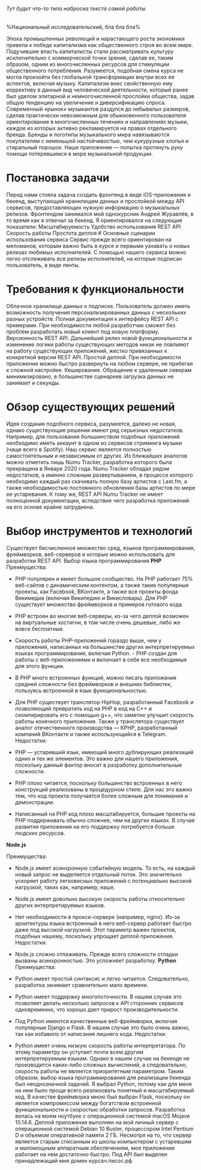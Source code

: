 ###### Тут будет что-то типа наброска текста самой работы

%Национальный исследовательский, бла бла бла%

Эпоха промышленных революций и нарастающего роста экономики привела к
победе капитализма как общественного строя во всем мире. Подучившие власть
капиталисты стали рассматривать культуру исключительно с коммерческой
точки зрения, сделав ее, таким образом, одним из многочисленных ресурсов для
стимуляции общественного потребления. Разумеется, подобная смена курса не
могла произойти без глобальной трансформации внутри всех ее аспектов,
включая музыку. Капитализм внес свойственную ему коррективу в данный вид
человеческой деятельности, который ранее был уделом элитарной и
немногочисленной прослойки общества, задав общую тенденцию на увеличение
и диверсификацию спроса. Современный «рынок» музыкантов раздулся до
небывалых размеров, сделав практически невозможным для обыкновенного
пользователя ориентирование в многочисленных течениях и направлениях
музыки, каждое из которых активно рекламируется на правах отдельного
бренда. Бренды и логотипы музыкального мира навязываются покупателям с
неменьшей настойчивостью, чем кукурузные хлопья и стиральный порошок.
Наше приложение — попытка протянуть руку помощи потерявшимся в море
музыкальной продукции.
# Постановка задачи
Перед нами стояла задача создать фронтенд в виде iOS-приложения и бекенд,
выступающий хранилищем данных и прослойкой между API сервисов,
предоставляющих нужную информацию о музыкальных релизов. Фронтендом
занимался мой однокурсник Андрей Журавлёв, в то время как я отвечал за
бекенд. Я ориентировался на следующие показатели:
Масштабируемость
Удобство использования REST API
Скорость работы
Простота деплоя # Основные сценарии использования сервиса
Сервис прежде всего ориентирован на меломанов, которым важно быть в курсе
и первыми узнавать о новых релизах любимых исполнителей. С помощью
нашего сервиса можно легко отслеживать все релизы исполнителей, на которые
подписан пользователь, в виде ленты.
# Требования к функциональности
Облачное хранилище данных о подписке. Пользователь должен иметь
возможность получения персонализированных данных с нескольких разных
устройств.
Полная документация к интерфейсу REST API с примерами. При необходимости
любой разработчик сможет без проблем разработать новый клиент под новую
платформу.
Версионность REST API. Дальнейший релиз новой функциональности и
изменение логики работы существующих методов никак не повлияют на работу
существующих приложений, жестко привязанных к конкретной версии REST
API.
Простой деплой. При необходимости приложение можно быстро развернуть на
любом сервере, не прибегая к сложной настройке.
Кеширование. Обращение к удаленным северам минимизировано, в большинстве
сценариев загрузка данных не занимает и секунды.
# Обзор существующих решений
Идея создания подобного сервиса, разумеется, далеко не новая, однако
существующие решения имеют ряд серьезных недостатков. Например, для
пользования большинством подобных приложений необходимо иметь аккаунт в
одном из сервисов стриминга музыки (чаще всего в Spotify). Наш сервис
является полностью самостоятельным и независимым от других. Из ближайших аналогов можно отметить лишь Numu Tracker, разработка
которого была прекращена в Январе 2020 года.
Numu Tracker обладал рядом недостатков, а именно сложным развертыванием, в
процессе которого необходимо каждый раз скачивать полную базу артистов с
Last.fm, а также необходимостью постоянного обновления базы артистов по
мере ее устаревания. К тому же, REST API Numu Tracker не имеет полноценной
документации, вследствие чего разработка приложений на его основе крайне
затруднена.
# Выбор инструментов и технологий
Существует бесчисленное множество сред, языков программирования,
фреймворков, веб-серверов и которые можно использовать для разработки
REST API.
Выбор языка программирования
**PHP**
Преимущества:

- PHP популярен и имеет большое сообщество. На PHP работает 75% веб-сайтов
с динамическим контентом, а также такие популярные проекты, как Facebook,
ВКонтакте, а также все проекты фонда Викимедиа (включая Википедию и
Викисловарь). Для PHP существует множество фреймворков и примеров
готового кода.

- PHP встроен во многие веб-серверы, из-за чего деплой возможен на виртуальные хостигни, в том числе очень дешевые, либо же вовсе
бесплатные.

- Скорость работы PHP-приложений гораздо выше, чем у приложений, написанных на большинстве других интерпретируемых языках
программирования, включая Python. - PHP создан для работы с веб-приложениями и включает в себя все необходимые для этого функции.

- В PHP много встроенных функций, можно писать приложения средней сложности без фреймворков и внешних библиотек, пользуясь встроенной в
язык функциональностью.

- Для PHP существует транслятор HipHop, разработанный Facebook и позволяющий превратить код на PHP в код на C++ и скомпирировать его с
помощью g++, что заметно улучшит скорость работы конечного приложения.
Также у транслятора существует аналог отечественного производства —
KPHP, разработанный компаний ВКонтакте и также использующийся в
Telegram.
Недостатки:

- PHP — устаревший язык, имеющий много дублирующих реализаций одних и тех же элементов. Это важно для нашего приложения, поскольку данный
фактор вносит в разработку дополнительные сложности.

- PHP плохо читается, поскольку большинство встроенных в него конструкций реализованы в процедурном стиле. Для нас это важно тем, что код проекта
получается более сложным для понимания и демонстрации.

- Написанный на PHP код плохо масштабируется, большие проекты на PHP поддерживать обычно сложнее, чем на других языках. В случае развития
приложения на его поддержку потребуется больше людских ресурсов.

**Node.js**

Преимущества:

- Node.js имеет асинхронную событийную модель. То есть, на каждый новый
запрос не выделяется отдельный поток. Это значительно ускоряет работу легковесных приложений с потенциально высокой нагрузкой, таких как,
например, наше.

- Node.js имеет довольно высокую скорость работы относительно других интерпретируемых языков.

- Нет необходимости в прокси-сервере (например, nginx). Из-за архитектуры языка встроенный в него веб-сервер работает быстро даже под высокой
нагрузкой. Этот параметр важен проектов, подобных нашему, поскольку
упрощает деплой приложения.
Недостатки:

- Node.js сложно отлаживать. Прежде всего сложности отладки вызваны асинхронностью. Это усложняет разработку.
**Python**
Преимущества:

- Python имеет простой синтаксис и легко читается. Следовательно, разработка занимает сравнительно мало времени.

- Python имеет поддержку многопоточности. В нашем случае это позволяет делать несколько запросов к API сторонних сервисов одновременно, что
хорошо дает прирост производительности.

- Под Python имеются качественные веб-фреймворки, включая популярные Django и Flask. В нашем случае это было очень важно, так как избавило от
написания лишнего кода.
Недостатки:

- Python имеет очень низкую скорость работы интерпретатора. По этому параметру он уступает почти всем другим интерпретируемым языкам. Однако в нашем случае на бекенде не производится каких-либо сложных вычислений,
а следовательно, скорость работы не является приоритетным параметром.
Таким образом, выбор языка программирования для реализации бекенда был
неоднозначной задачей. Я выбрал Python, потому как для меня на нем было
проще всего реализовать понятный и масштабируемый код. В качестве
фреймворка мною был выбран Flask, поскольку он является компромиссом
между богатством встроенной функциональности и скоростью обработки
запросов.
Разработка велась на моем ноутбуке с операционной системой macOS Mojave
10.14.6. Деплой приложения выполнен на мой личный сервер с операционной
системой Debian 10 Buster, процессором Intel Pentium D и объемом оперативной
памяти 2 ГБ. Несмотря на то, что сервер является старым списанным из школы
компьютером с устаревшим и маломощным аппаратным обеспечением, мое
приложение работает на нем достаточно быстро. Под API был выделен
принадлежащий мне домен курсач.писос.рф. 
